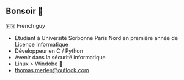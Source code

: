 ## Bonsoir 👋

🇫🇷 French guy

- Étudiant à Université Sorbonne Paris Nord en première année de Licence Informatique
- Développeur en C / Python
- Avenir dans la sécurité informatique
- Linux > Windobe 🐧
- thomas.merlen@outlook.com
